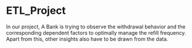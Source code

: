 # ETL_Project
 In our project, A Bank is trying to observe the withdrawal behavior and the corresponding dependent factors to optimally manage the refill frequency. Apart from this, other insights also have to be drawn from the data.

